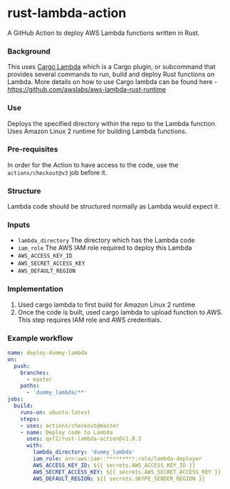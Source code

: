 # rust-lambda-action
A GitHub Action to deploy AWS Lambda functions written in Rust. 

### Background
This uses <a href="https://www.cargo-lambda.info/">Cargo Lambda</a> which is a Cargo plugin, or subcommand that provides several commands to run, build and deploy Rust functions on Lambda. More details on how to use Cargo lambda can be found here - https://github.com/awslabs/aws-lambda-rust-runtime

### Use
Deploys the specified directory within the repo to the Lambda function. Uses Amazon Linux 2 runtime for building Lambda functions.

### Pre-requisites
In order for the Action to have access to the code, use the `actions/checkout@v3` job before it.

### Structure
Lambda code should be structured normally as Lambda would expect it.

   
### Inputs
- `lambda_directory`
    The directory which has the Lambda code
- `iam_role`
    The AWS IAM role required to deploy this Lambda
- `AWS_ACCESS_KEY_ID`
- `AWS_SECRET_ACCESS_KEY`
- `AWS_DEFAULT_REGION`   

### Implementation
1. Used cargo lambda to first build for Amazon Linux 2 runtime
2. Once the code is built, used cargo lambda to upload function to AWS. This step requires IAM role and AWS credentials.


### Example workflow
```yaml
name: deploy-dummy-lambda
on: 
  push:
    branches:
      - master
    paths:
      - 'dummy_lambda/**'
jobs:
  build:
    runs-on: ubuntu-latest
    steps:
    - uses: actions/checkout@master
    - name: Deploy code to Lambda
      uses: qxf2/rust-lambda-action@v1.0.3
      with:
        lambda_directory: 'dummy_lambda'
        iam_role: arn:aws:iam::*********:role/lambda-deployer
        AWS_ACCESS_KEY_ID: ${{ secrets.AWS_ACCESS_KEY_ID }}
        AWS_SECRET_ACCESS_KEY: ${{ secrets.AWS_SECRET_ACCESS_KEY }}
        AWS_DEFAULT_REGION: ${{ secrets.SKYPE_SENDER_REGION }}

```
